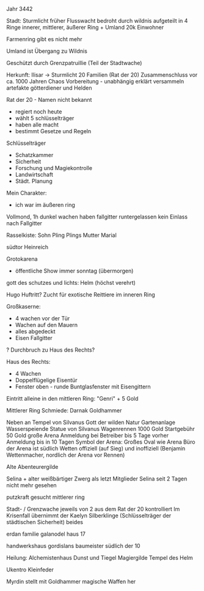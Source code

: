 Jahr 3442

Stadt: Sturmlicht früher Flusswacht
bedroht durch wildnis
aufgeteilt in 4 Ringe
innerer, mittlerer, äußerer Ring + Umland
20k Einwohner

Farmenring gibt es nicht mehr

Umland ist Übergang zu Wildnis

Geschützt durch Grenzpatruillie (Teil der Stadtwache)

Herkunft:
Ilisar -> Sturmlicht 20 Familien (Rat der 20) Zusammenschluss vor ca. 1000 Jahren Chaos Vorbereitung - unabhängig erklärt
versammeln artefakte götterdiener und Helden

Rat der 20 - Namen nicht bekannt
- regiert noch heute
- wählt 5 schlüsselträger
- haben alle macht
- bestimmt Gesetze und Regeln

Schlüsselträger
- Schatzkammer
- Sicherheit
- Forschung und Magiekontrolle
- Landwirtschaft
- Städt. Planung

Mein Charakter:

- ich war im äußeren ring

Vollmond, 1h dunkel
wachen haben fallgitter runtergelassen
kein Einlass nach Fallgitter

Rasselkiste:
Sohn Pling
Plings Mutter Marial


südtor Heinreich


Grotokarena
- öffentliche Show immer sonntag (übermorgen)


gott des schutzes und lichts: Helm (höchst verehrt)


Hugo Huftritt? Zucht für exotische Reittiere im inneren Ring


Großkaserne:
- 4 wachen vor der Tür
- Wachen auf den Mauern
- alles abgedeckt
- Eisen Fallgitter

? Durchbruch zu Haus des Rechts?

Haus des Rechts:
- 4 Wachen
- Doppelflügelige Eisentür
- Fenster oben - runde Buntglasfenster mit Eisengittern

Eintritt alleine in den mittleren Ring:
"Genri" + 5 Gold

Mittlerer Ring Schmiede:
Darnak Goldhammer

Neben an Tempel von Silvanus Gott der wilden Natur
Gartenanlage
Wasserspeiende Statue von Silvanus
Wagenrennen 1000 Gold Startgebühr 50 Gold große Arena Anmeldung bei Betreiber bis 5 Tage vorher
Anmeldung bis in 10 Tagen
Symbol der Arena: Großes Oval wie Arena
Büro der Arena ist südlich
Wetten offiziell (auf Sieg) und inoffiziell (Benjamin Wettenmacher, nordlich der Arena vor Rennen)

Alte Abenteurergilde

Selina + alter weißbärtiger Zwerg als letzt Mitglieder
Selina seit 2 Tagen nicht mehr gesehen


putzkraft gesucht mittlerer ring

Stadt- / Grenzwache jeweils von 2 aus dem Rat der 20 kontrolliert
Im Krisenfall übernimmt der Kaelyn Silberklinge (Schlüsselträger der städtischen Sicherheit) beides

erdan familie galanodel haus 17

handwerkshaus gordislans baumeister südlich der 10


Heilung:
Alchemistenhaus Dunst und Tiegel
Magiergilde
Tempel des Helm

Ukentro Kleinfeder



Myrdin stellt mit Goldhammer magische Waffen her
